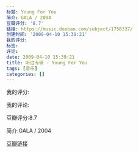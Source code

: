 ```yaml
---
标题: Young For You
简介: GALA / 2004
豆瓣评分: '8.7'
链接: https://music.douban.com/subject/1758337/
创建时间: '2009-04-10 15:39:21'
我的评分:
标签:
评论:
date: 2009-04-10 15:39:21
title: 听过专辑 - Young For You
tags: [音乐]
categories: []
---
```


我的评分:

我的评论:

豆瓣评分:8.7

简介:GALA / 2004

[豆瓣链接](https://music.douban.com/subject/1758337/)


